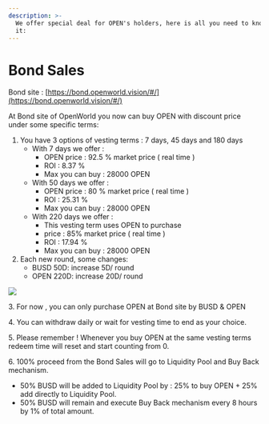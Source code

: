 ```yaml
---
description: >-
  We offer special deal for OPEN's holders, here is all you need to know about
  it:
---
```


# Bond Sales

Bond site : [https://bond.openworld.vision/#/](https://bond.openworld.vision/#/)

At Bond site of OpenWorld you now can buy OPEN with discount price under some specific terms:

1. You have 3 options of vesting terms : 7 days, 45 days and 180 days
   * With 7 days we offer :
     * OPEN price : 92.5 % market price ( real time )
     * ROI : 8.37 %
     * Max you can buy : 28000 OPEN
   * With 50 days we offer :
     * OPEN price : 80 % market price ( real time )
     * ROI : 25.31 %
     * Max you can buy : 28000 OPEN
   * With 220 days we offer :
     * This vesting term uses OPEN to purchase
     * price : 85% market price ( real time )
     * ROI : 17.94 %
     * Max you can buy : 28000 OPEN
2. Each new round, some changes:
   * BUSD 50D: increase 5D/ round
   * OPEN 220D: increase 20D/ round

![](../.gitbook/assets/photo\_2022-01-08\_10-50-20.jpg)

3\. For now , you can only purchase OPEN at Bond site by BUSD & OPEN

4\. You can withdraw daily or wait for vesting time to end as your choice.

5\. Please remember ! Whenever you buy OPEN at the same vesting terms redeem time will reset and start counting from 0.

6\. 100% proceed from the Bond Sales will go to Liquidity Pool and Buy Back mechanism.

* 50% BUSD will be added to Liquidity Pool by : 25% to buy OPEN + 25% add directly to Liquidity Pool.
* 50% BUSD will remain and execute Buy Back mechanism every 8 hours by 1% of total amount.
